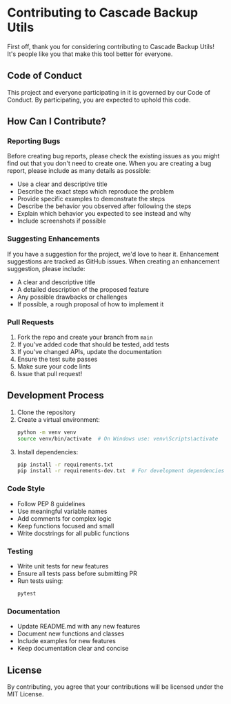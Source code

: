 # Contributing to Cascade Backup Utils

First off, thank you for considering contributing to Cascade Backup Utils! It's people like you that make this tool better for everyone.

## Code of Conduct

This project and everyone participating in it is governed by our Code of Conduct. By participating, you are expected to uphold this code.

## How Can I Contribute?

### Reporting Bugs

Before creating bug reports, please check the existing issues as you might find out that you don't need to create one. When you are creating a bug report, please include as many details as possible:

* Use a clear and descriptive title
* Describe the exact steps which reproduce the problem
* Provide specific examples to demonstrate the steps
* Describe the behavior you observed after following the steps
* Explain which behavior you expected to see instead and why
* Include screenshots if possible

### Suggesting Enhancements

If you have a suggestion for the project, we'd love to hear it. Enhancement suggestions are tracked as GitHub issues. When creating an enhancement suggestion, please include:

* A clear and descriptive title
* A detailed description of the proposed feature
* Any possible drawbacks or challenges
* If possible, a rough proposal of how to implement it

### Pull Requests

1. Fork the repo and create your branch from `main`
2. If you've added code that should be tested, add tests
3. If you've changed APIs, update the documentation
4. Ensure the test suite passes
5. Make sure your code lints
6. Issue that pull request!

## Development Process

1. Clone the repository
2. Create a virtual environment:
   ```bash
   python -m venv venv
   source venv/bin/activate  # On Windows use: venv\Scripts\activate
   ```
3. Install dependencies:
   ```bash
   pip install -r requirements.txt
   pip install -r requirements-dev.txt  # For development dependencies
   ```

### Code Style

* Follow PEP 8 guidelines
* Use meaningful variable names
* Add comments for complex logic
* Keep functions focused and small
* Write docstrings for all public functions

### Testing

* Write unit tests for new features
* Ensure all tests pass before submitting PR
* Run tests using:
  ```bash
  pytest
  ```

### Documentation

* Update README.md with any new features
* Document new functions and classes
* Include examples for new features
* Keep documentation clear and concise

## License

By contributing, you agree that your contributions will be licensed under the MIT License.
